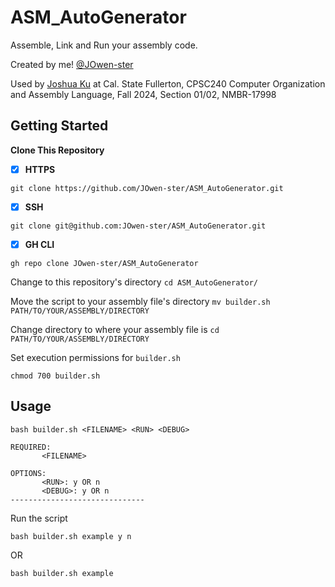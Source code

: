 # ASM_AutoGenerator
Assemble, Link and Run your assembly code.

Created by me! [@JOwen-ster](https://github.com/JOwen-ster/)

Used by [Joshua Ku](https://www.linkedin.com/in/joshua-ku-35a7b453) at Cal. State Fullerton, CPSC240 Computer Organization and Assembly Language, Fall 2024, Section 01/02, NMBR-17998

## Getting Started

**Clone This Repository**
- [X] **HTTPS**
```
git clone https://github.com/JOwen-ster/ASM_AutoGenerator.git
```

- [X] **SSH**
```
git clone git@github.com:JOwen-ster/ASM_AutoGenerator.git
```

- [X] **GH CLI**
```
gh repo clone JOwen-ster/ASM_AutoGenerator
```

Change to this repository's directory
`cd ASM_AutoGenerator/`

Move the script to your assembly file's directory
`mv builder.sh PATH/TO/YOUR/ASSEMBLY/DIRECTORY`

Change directory to where your assembly file is
`cd PATH/TO/YOUR/ASSEMBLY/DIRECTORY`

Set execution permissions for `builder.sh`
```
chmod 700 builder.sh
```

## Usage
```console
bash builder.sh <FILENAME> <RUN> <DEBUG>

REQUIRED:
       <FILENAME>

OPTIONS:
       <RUN>: y OR n
       <DEBUG>: y OR n
------------------------------
```

Run the script
```
bash builder.sh example y n
```
OR
```
bash builder.sh example
```

